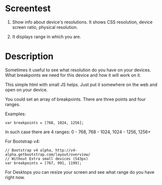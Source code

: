 # Screentest
1) Show info about device's resolutions. It shows CSS resolution, device screen ratio, physical resolution.

2) It displays range in which you are.

# Description
Sometimes it useful to see what resolution do you have on your devices. What breakpoints we need for this device and how it will work on it.

This simple html with small JS helps. Just put it somewhere on the web and open
on your device.

You could set an array of breakpoints. There are three points and four ranges.

Examples:
```
var breakpoints = [768, 1024, 1256];
```
In such case there are 4 ranges: 0 - 768, 768 - 1024, 1024 - 1256, 1256+

For Bootstrap v4:
```
// Bootstrap v4 alpha, http://v4-alpha.getbootstrap.com/layout/overview/
// Without Extra small devices (543px)
var breakpoints = [767, 991, 1199];
```

For Desktops you can resize your screen and see what range do you have right now.
